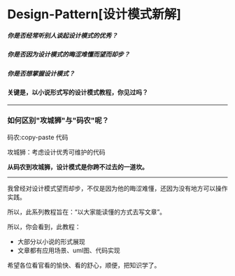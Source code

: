 # Design-Pattern[设计模式新解]

##### 你是否经常听别人谈起设计模式的优秀？
##### 你是否因为设计模式的晦涩难懂而望而却步？
##### 你是否想掌握设计模式？
#### 关键是，以小说形式写的设计模式教程，你见过吗？



----------


### 如何区别"攻城狮"与"码农"呢？



码农:copy-paste 代码

攻城狮：考虑设计优秀可维护的代码

**从码农到攻城狮，设计模式是你跨不过去的一道坎。**


----------
我曾经对设计模式望而却步，不仅是因为他的晦涩难懂，还因为没有地方可以操作实践。

所以，此系列教程旨在：“以大家能读懂的方式去写文章”。

所以，你会看到，此教程：

 - 大部分以小说的形式展现
 - 文章都有应用场景、uml图、代码实现

希望各位看官看的愉快、看的舒心，顺便，把知识学了。
 
 
